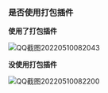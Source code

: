 ### 是否使用打包插件



**使用了打包插件**

![QQ截图20220510082043](E:\笔记整理\SpringBoot\图片\QQ截图20220510082043.png)



**没使用打包插件**

![QQ截图20220510082200](E:\笔记整理\SpringBoot\图片\QQ截图20220510082200.png)




